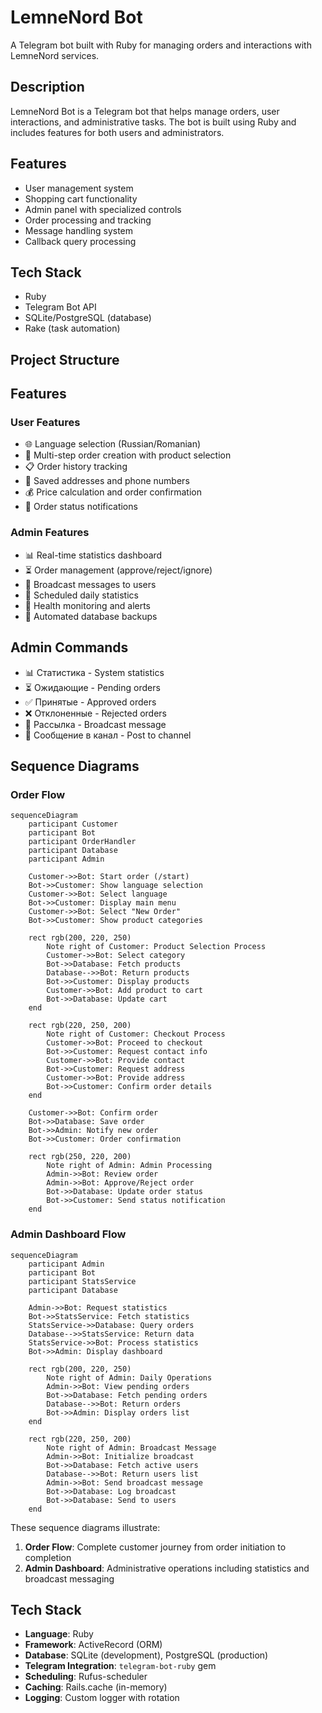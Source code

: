 # LemneNord Bot

A Telegram bot built with Ruby for managing orders and interactions with LemneNord services.

## Description

LemneNord Bot is a Telegram bot that helps manage orders, user interactions, and administrative tasks. The bot is built using Ruby and includes features for both users and administrators.

## Features

- User management system
- Shopping cart functionality
- Admin panel with specialized controls
- Order processing and tracking
- Message handling system
- Callback query processing

## Tech Stack

- Ruby
- Telegram Bot API
- SQLite/PostgreSQL (database)
- Rake (task automation)

## Project Structure

## Features

### User Features
- 🌐 Language selection (Russian/Romanian)
- 🛒 Multi-step order creation with product selection
- 📋 Order history tracking
- 📍 Saved addresses and phone numbers
- 💰 Price calculation and order confirmation
- 🔔 Order status notifications

### Admin Features
- 📊 Real-time statistics dashboard
- ⏳ Order management (approve/reject/ignore)
- 📢 Broadcast messages to users
- 📅 Scheduled daily statistics
- 🚨 Health monitoring and alerts
- 🔄 Automated database backups

## Admin Commands

- 📊 Статистика - System statistics
- ⏳ Ожидающие - Pending orders
- ✅ Принятые - Approved orders
- ❌ Отклоненные - Rejected orders
- 📢 Рассылка - Broadcast message
- 📢 Сообщение в канал - Post to channel

## Sequence Diagrams

### Order Flow
```mermaid
sequenceDiagram
    participant Customer
    participant Bot
    participant OrderHandler
    participant Database
    participant Admin

    Customer->>Bot: Start order (/start)
    Bot->>Customer: Show language selection
    Customer->>Bot: Select language
    Bot->>Customer: Display main menu
    Customer->>Bot: Select "New Order"
    Bot->>Customer: Show product categories
    
    rect rgb(200, 220, 250)
        Note right of Customer: Product Selection Process
        Customer->>Bot: Select category
        Bot->>Database: Fetch products
        Database-->>Bot: Return products
        Bot->>Customer: Display products
        Customer->>Bot: Add product to cart
        Bot->>Database: Update cart
    end

    rect rgb(220, 250, 200)
        Note right of Customer: Checkout Process
        Customer->>Bot: Proceed to checkout
        Bot->>Customer: Request contact info
        Customer->>Bot: Provide contact
        Bot->>Customer: Request address
        Customer->>Bot: Provide address
        Bot->>Customer: Confirm order details
    end

    Customer->>Bot: Confirm order
    Bot->>Database: Save order
    Bot->>Admin: Notify new order
    Bot->>Customer: Order confirmation
    
    rect rgb(250, 220, 200)
        Note right of Admin: Admin Processing
        Admin->>Bot: Review order
        Admin->>Bot: Approve/Reject order
        Bot->>Database: Update order status
        Bot->>Customer: Send status notification
    end
```

### Admin Dashboard Flow
```mermaid
sequenceDiagram
    participant Admin
    participant Bot
    participant StatsService
    participant Database

    Admin->>Bot: Request statistics
    Bot->>StatsService: Fetch statistics
    StatsService->>Database: Query orders
    Database-->>StatsService: Return data
    StatsService->>Bot: Process statistics
    Bot->>Admin: Display dashboard

    rect rgb(200, 220, 250)
        Note right of Admin: Daily Operations
        Admin->>Bot: View pending orders
        Bot->>Database: Fetch pending orders
        Database-->>Bot: Return orders
        Bot->>Admin: Display orders list
    end

    rect rgb(220, 250, 200)
        Note right of Admin: Broadcast Message
        Admin->>Bot: Initialize broadcast
        Bot->>Database: Fetch active users
        Database-->>Bot: Return users list
        Admin->>Bot: Send broadcast message
        Bot->>Database: Log broadcast
        Bot->>Database: Send to users
    end
```

These sequence diagrams illustrate:
1. **Order Flow**: Complete customer journey from order initiation to completion
2. **Admin Dashboard**: Administrative operations including statistics and broadcast messaging

## Tech Stack
- **Language**: Ruby
- **Framework**: ActiveRecord (ORM)
- **Database**: SQLite (development), PostgreSQL (production)
- **Telegram Integration**: `telegram-bot-ruby` gem
- **Scheduling**: Rufus-scheduler
- **Caching**: Rails.cache (in-memory)
- **Logging**: Custom logger with rotation

